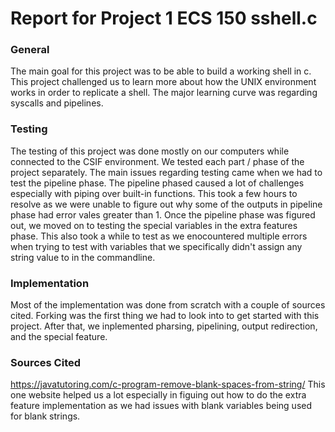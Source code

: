 # Report for Project 1 ECS 150 sshell.c

### General 
The main goal for this project was to be able to build a working shell in c.
This project challenged us to learn more about how the UNIX environment works
in order to replicate a shell. The major learning curve was regarding syscalls
and pipelines.

### Testing
The testing of this project was done mostly on our computers while connected
to the CSIF environment. We tested each part / phase of the project separately.
The main issues regarding testing came when we had to test the pipeline phase.
The pipeline phased caused a lot of challenges especially with piping over
built-in functions. This took a few hours to resolve as we were unable to 
figure out why some of the outputs in pipeline phase had error vales greater 
than 1. Once the pipeline phase was figured out, we moved on to testing 
the special variables in the extra features phase. This also took a while to 
test as we enocountered multiple errors when trying to test with variables
that we specifically didn't assign any string value to in the commandline.

### Implementation
Most of the implementation was done from scratch with a couple of sources cited.
Forking was the first thing we had to look into to get started with this 
project. After that, we inplemented pharsing, pipelining, output redirection,
and the special feature.

### Sources Cited
https://javatutoring.com/c-program-remove-blank-spaces-from-string/
This one website helped us a lot especially in figuing out how to do the 
extra feature implementation as we had issues with blank variables being 
used for blank strings.


